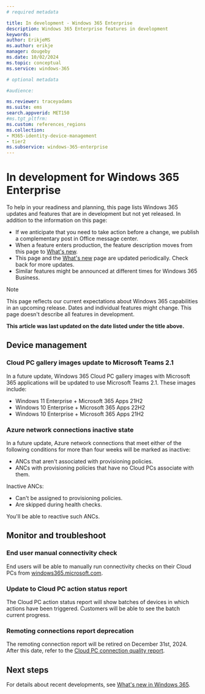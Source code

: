 ```yaml
---
# required metadata

title: In development - Windows 365 Enterprise
description: Windows 365 Enterprise features in development
keywords:
author: ErikjeMS
ms.author: erikje
manager: dougeby
ms.date: 10/02/2024
ms.topic: conceptual
ms.service: windows-365

# optional metadata

#audience:

ms.reviewer: traceyadams
ms.suite: ems
search.appverid: MET150
#ms.tgt_pltfrm:
ms.custom: references_regions
ms.collection:
- M365-identity-device-management
- tier2
ms.subservice: windows-365-enterprise
---
```


# In development for Windows 365 Enterprise

To help in your readiness and planning, this page lists Windows 365 updates and features that are in development but not yet released. In addition to the information on this page:

- If we anticipate that you need to take action before a change, we publish a complementary post in Office message center.
- When a feature enters production, the feature description moves from this page to [What's new](whats-new.md).
- This page and the [What's new](whats-new.md) page are updated periodically. Check back for more updates.
- Similar features might be announced at different times for Windows 365 Business.

> [!NOTE]
> This page reflects our current expectations about Windows 365 capabilities in an upcoming release. Dates and individual features might change. This page doesn't describe all features in development.

**This article was last updated on the date listed under the title above.**

<!-- Common categories:  
## App management
## Device configuration
## Device provisioning
## Device management
## Intune apps
## Monitor and troubleshoot
## Role-based access control
## Security
## End-user experience

-->

<!-- ***********************************************-->
## Device management

### Cloud PC gallery images update to Microsoft Teams 2.1<!--50394023-->

In a future update, Windows 365 Cloud PC gallery images with Microsoft 365 applications will be updated to use Microsoft Teams 2.1. These images include:

- Windows 11 Enterprise + Microsoft 365 Apps  21H2
- Windows 10 Enterprise + Microsoft 365 Apps 22H2
- Windows 10 Enterprise + Microsoft 365 Apps 21H2

### Azure network connections inactive state<!--52127015-->

In a future update, Azure network connections that meet either of the following conditions for more than four weeks will be marked as inactive:

- ANCs that aren't associated with provisioning policies.
- ANCs with provisioning policies that have no Cloud PCs associate with them.

Inactive ANCs:

- Can't be assigned to provisioning policies.
- Are skipped during health checks.

You'll be able to reactive such ANCs.

<!-- ***********************************************-->
<!--## Device security-->

<!--***********************************************-->
<!-- ## End user experience -->

<!-- ***********************************************-->
<!--## Miscellaneous
-->

<!-- ***********************************************-->
## Monitor and troubleshoot

### End user manual connectivity check<!--37679345 -->

End users will be able to manually run connectivity checks on their Cloud PCs from [windows365.microsoft.com](https://windows365.microsoft.com).

### Update to Cloud PC action status report<!--49451077-->

The Cloud PC action status report will show batches of devices in which actions have been triggered. Customers will be able to see the batch current progress.

### Remoting connections report deprecation<!--52990648-->

The remoting connection report will be retired on December 31st, 2024. After this date, refer to the [Cloud PC connection quality report](report-cloud-pc-connection-quality.md).

<!-- ***********************************************-->
<!--## Provisioning-->

<!-- ***********************************************-->
<!--## Security-->

<!-- ***********************************************
## Windows 365 app-->

<!-- ***********************************************-->
<!--## Windows 365 Frontline-->


## Next steps

For details about recent developments, see [What's new in Windows 365](whats-new.md).
